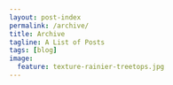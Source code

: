 ```yaml
---
layout: post-index
permalink: /archive/
title: Archive
tagline: A List of Posts
tags: [blog]
image:
  feature: texture-rainier-treetops.jpg
---
```

